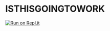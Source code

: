 # ISTHISGOINGTOWORK
[![Run on Repl.it](https://repl.it/badge/github/TheBoysDerping/ISTHISGOINGTOWORK)](https://repl.it/github/TheBoysDerping/ISTHISGOINGTOWORK)
